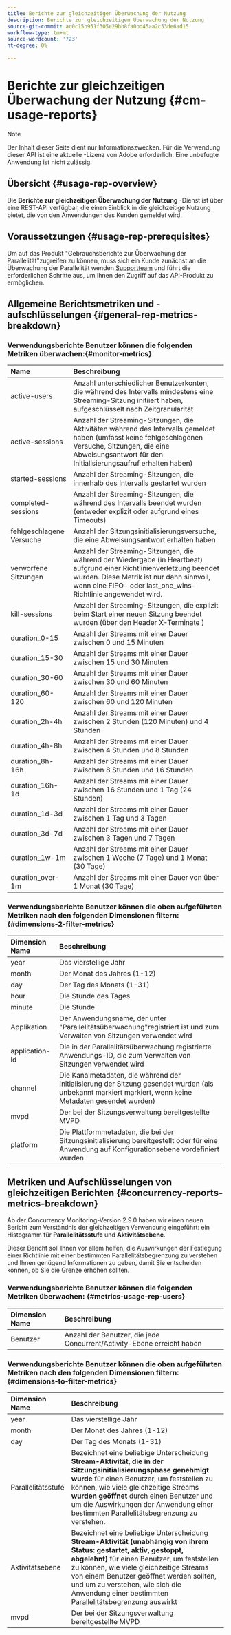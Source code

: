 ```yaml
---
title: Berichte zur gleichzeitigen Überwachung der Nutzung
description: Berichte zur gleichzeitigen Überwachung der Nutzung
source-git-commit: ac0c15b951f305e29bb8fa0bd45aa2c53de6ad15
workflow-type: tm+mt
source-wordcount: '723'
ht-degree: 0%

---
```



# Berichte zur gleichzeitigen Überwachung der Nutzung {#cm-usage-reports}

>[!NOTE]
>
>Der Inhalt dieser Seite dient nur Informationszwecken. Für die Verwendung dieser API ist eine aktuelle -Lizenz von Adobe erforderlich. Eine unbefugte Anwendung ist nicht zulässig.



## Übersicht {#usage-rep-overview}

Die **Berichte zur gleichzeitigen Überwachung der Nutzung** -Dienst ist über eine REST-API verfügbar, die einen Einblick in die gleichzeitige Nutzung bietet, die von den Anwendungen des Kunden gemeldet wird.

## Voraussetzungen {#usage-rep-prerequisites}

Um auf das Produkt &quot;Gebrauchsberichte zur Überwachung der Parallelität&quot;zugreifen zu können, muss sich ein Kunde zunächst an die Überwachung der Parallelität wenden [Supportteam](mailto:tve-support@adobe.com) und führt die erforderlichen Schritte aus, um Ihnen den Zugriff auf das API-Produkt zu ermöglichen.

## Allgemeine Berichtsmetriken und -aufschlüsselungen {#general-rep-metrics-breakdown}

### Verwendungsberichte Benutzer können die folgenden Metriken überwachen:{#monitor-metrics}

| Name | Beschreibung |
|:---|:---|
| active-users | Anzahl unterschiedlicher Benutzerkonten, die während des Intervalls mindestens eine Streaming-Sitzung initiiert haben, aufgeschlüsselt nach Zeitgranularität |
| active-sessions | Anzahl der Streaming-Sitzungen, die Aktivitäten während des Intervalls gemeldet haben (umfasst keine fehlgeschlagenen Versuche, Sitzungen, die eine Abweisungsantwort für den Initialisierungsaufruf erhalten haben) |
| started-sessions | Anzahl der Streaming-Sitzungen, die innerhalb des Intervalls gestartet wurden |
| completed-sessions | Anzahl der Streaming-Sitzungen, die während des Intervalls beendet wurden (entweder explizit oder aufgrund eines Timeouts) |
| fehlgeschlagene Versuche | Anzahl der Sitzungsinitialisierungsversuche, die eine Abweisungsantwort erhalten haben |
| verworfene Sitzungen | Anzahl der Streaming-Sitzungen, die während der Wiedergabe (in Heartbeat) aufgrund einer Richtlinienverletzung beendet wurden. Diese Metrik ist nur dann sinnvoll, wenn eine FIFO- oder last_one_wins-Richtlinie angewendet wird. |
| kill-sessions | Anzahl der Streaming-Sitzungen, die explizit beim Start einer neuen Sitzung beendet wurden (über den Header X-Terminate ) |
| duration_0-15 | Anzahl der Streams mit einer Dauer zwischen 0 und 15 Minuten |
| duration_15-30 | Anzahl der Streams mit einer Dauer zwischen 15 und 30 Minuten |
| duration_30-60 | Anzahl der Streams mit einer Dauer zwischen 30 und 60 Minuten |
| duration_60-120 | Anzahl der Streams mit einer Dauer zwischen 60 und 120 Minuten |
| duration_2h-4h | Anzahl der Streams mit einer Dauer zwischen 2 Stunden (120 Minuten) und 4 Stunden |
| duration_4h-8h | Anzahl der Streams mit einer Dauer zwischen 4 Stunden und 8 Stunden |
| duration_8h-16h | Anzahl der Streams mit einer Dauer zwischen 8 Stunden und 16 Stunden |
| duration_16h-1d | Anzahl der Streams mit einer Dauer zwischen 16 Stunden und 1 Tag (24 Stunden) |
| duration_1d-3d | Anzahl der Streams mit einer Dauer zwischen 1 Tag und 3 Tagen |
| duration_3d-7d | Anzahl der Streams mit einer Dauer zwischen 3 Tagen und 7 Tagen |
| duration_1w-1m | Anzahl der Streams mit einer Dauer zwischen 1 Woche (7 Tage) und 1 Monat (30 Tage) |
| duration_over-1m | Anzahl der Streams mit einer Dauer von über 1 Monat (30 Tage) |

### Verwendungsberichte Benutzer können die oben aufgeführten Metriken nach den folgenden Dimensionen filtern: {#dimensions-2-filter-metrics}

| Dimension Name | Beschreibung |
|:---|:---|
| year | Das vierstellige Jahr |
| month | Der Monat des Jahres (1-12) |
| day | Der Tag des Monats (1-31) |
| hour | Die Stunde des Tages |
| minute | Die Stunde |
| Applikation | Der Anwendungsname, der unter &quot;Parallelitätsüberwachung&quot;registriert ist und zum Verwalten von Sitzungen verwendet wird |
| application-id | Die in der Parallelitätsüberwachung registrierte Anwendungs-ID, die zum Verwalten von Sitzungen verwendet wird |
| channel | Die Kanalmetadaten, die während der Initialisierung der Sitzung gesendet wurden (als unbekannt markiert markiert, wenn keine Metadaten gesendet wurden) |
| mvpd | Der bei der Sitzungsverwaltung bereitgestellte MVPD |
| platform | Die Plattformmetadaten, die bei der Sitzungsinitialisierung bereitgestellt oder für eine Anwendung auf Konfigurationsebene vordefiniert wurden |

## Metriken und Aufschlüsselungen von gleichzeitigen Berichten {#concurrency-reports-metrics-breakdown}

Ab der Concurrency Monitoring-Version 2.9.0 haben wir einen neuen Bericht zum Verständnis der gleichzeitigen Verwendung eingeführt: ein Histogramm für **Parallelitätsstufe** und **Aktivitätsebene**.

Dieser Bericht soll Ihnen vor allem helfen, die Auswirkungen der Festlegung einer Richtlinie mit einer bestimmten Parallelitätsbegrenzung zu verstehen und Ihnen genügend Informationen zu geben, damit Sie entscheiden können, ob Sie die Grenze erhöhen sollten.

### Verwendungsberichte Benutzer können die folgenden Metriken überwachen: {#metrics-usage-rep-users}

| Dimension Name | Beschreibung |
|:---|:---|
| Benutzer | Anzahl der Benutzer, die jede Concurrent/Activity-Ebene erreicht haben |

### Verwendungsberichte Benutzer können die oben aufgeführten Metriken nach den folgenden Dimensionen filtern: {#dimensions-to-filter-metrics}

| Dimension Name | Beschreibung |
|:---|:---|
| year | Das vierstellige Jahr |
| month | Der Monat des Jahres (1-12) |
| day | Der Tag des Monats (1-31) |
| Parallelitätsstufe | Bezeichnet eine beliebige Unterscheidung **Stream-Aktivität, die in der Sitzungsinitialisierungsphase genehmigt wurde** für einen Benutzer, um feststellen zu können, wie viele gleichzeitige Streams **wurden geöffnet** durch einen Benutzer und um die Auswirkungen der Anwendung einer bestimmten Parallelitätsbegrenzung zu verstehen. |
| Aktivitätsebene | Bezeichnet eine beliebige Unterscheidung **Stream-Aktivität (unabhängig von ihrem Status: gestartet, aktiv, gestoppt, abgelehnt)** für einen Benutzer, um feststellen zu können, wie viele gleichzeitige Streams von einem Benutzer geöffnet werden sollten, und um zu verstehen, wie sich die Anwendung einer bestimmten Parallelitätsbegrenzung auswirkt |
| mvpd | Der bei der Sitzungsverwaltung bereitgestellte MVPD |